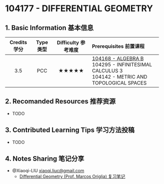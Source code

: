 # 104177 - DIFFERENTIAL GEOMETRY

## 1. Basic Information 基本信息

| Credits 学分 | Type 类型 | Difficulty 参考难度 | Prerequisites 前置课程                                       |
| :----------: | :-------: | :-----------------: | :----------------------------------------------------------- |
|     3.5      |    PCC    |        ★★★★★        | [104168 - ALGEBRA B](../algebra/alg-b.md)<br/>104295 - INFINITESIMAL CALCULUS 3<br/>104142 - METRIC AND TOPOLOGICAL SPACES |

## 2. Recomanded Resources 推荐资源

-   TODO

## 3. Contributed Learning Tips 学习方法投稿

-   TODO

## 4. Notes Sharing 笔记分享

-   @Xiaoqi-LIU <xiaoqi.liuc@gmail.com>
    -   [Differential Geometry (Prof. Marcos Origlia) 复习笔记](https://drive.google.com/file/d/1nlHdPDmrGDNM2TCaWGjudNrfVGwtXfUg/view?usp=share_link)